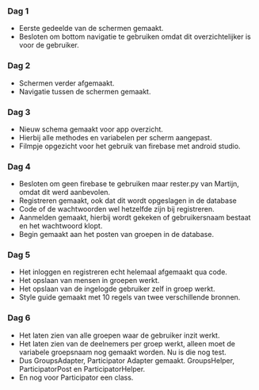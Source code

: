 ### Dag 1

- Eerste gedeelde van de schermen gemaakt.
- Besloten om bottom navigatie te gebruiken omdat dit overzichtelijker is voor de gebruiker.

### Dag 2

- Schermen verder afgemaakt.
- Navigatie tussen de schermen gemaakt.

### Dag 3

- Nieuw schema gemaakt voor app overzicht.
- Hierbij alle methodes en variabelen per scherm aangepast.
- Filmpje opgezicht voor het gebruik van firebase met android studio.

### Dag 4

- Besloten om geen firebase te gebruiken maar rester.py van Martijn, omdat dit werd aanbevolen.
- Registreren gemaakt, ook dat dit wordt opgeslagen in de database
- Code of de wachtwoorden wel hetzelfde zijn bij registreren.
- Aanmelden gemaakt, hierbij wordt gekeken of gebruikersnaam bestaat en het wachtwoord klopt.
- Begin gemaakt aan het posten van groepen in de database.

### Dag 5

- Het inloggen en registreren echt helemaal afgemaakt qua code.
- Het opslaan van mensen in groepen werkt.
- Het opslaan van de ingelogde gebruiker zelf in groep werkt.
- Style guide gemaakt met 10 regels van twee verschillende bronnen.

### Dag 6

- Het laten zien van alle groepen waar de gebruiker inzit werkt.
- Het laten zien van de deelnemers per groep werkt, alleen moet de variabele groepsnaam nog gemaakt worden. Nu is die nog test.
- Dus GroupsAdapter, Participator Adapter gemaakt. GroupsHelper, ParticipatorPost en ParticipatorHelper.
- En nog voor Participator een class.
